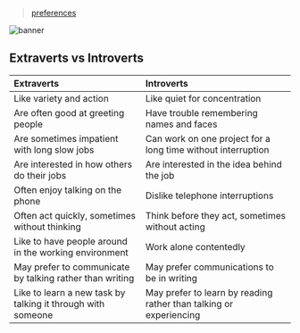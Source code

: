 > [preferences](./)

![banner](/mbti/photos/banner.png)

## Extraverts vs Introverts

| Extraverts | Introverts |
| :- | :- |
| Like variety and action | Like quiet for concentration |
| Are often good at greeting people | Have trouble remembering names and faces |
| Are sometimes impatient with long slow jobs | Can work on one project for a long time without interruption |
| Are interested in how others do their jobs | Are interested in the idea behind the job |
| Often enjoy talking on the phone | Dislike telephone interruptions |
| Often act quickly, sometimes without thinking | Think before they act, sometimes without acting |
| Like to have people around in the working environment | Work alone contentedly |
| May prefer to communicate by talking rather than writing | May prefer communications to be in writing |
| Like to learn a new task by talking it through with someone | May prefer to learn by reading rather than talking or experiencing |
